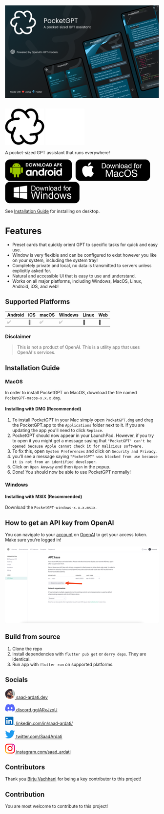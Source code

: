 ![Banner](.github/assets/banner.png)

<br/>
<img alt="Logo" width="128px" src=".github/assets/app_logo_dark.svg#gh-light-mode-only" />
<img alt="Logo" width="128px" src=".github/assets/app_logo_light.svg#gh-dark-mode-only" />
<br/>

A pocket-sized GPT assistant that runs everywhere!

<a href="https://github.com/BirjuVachhani/target_mate/releases/download/0.4.0/TargetMate-android-0.4.0.apk"><img src=".github/assets/android.png" height="70px" /></a>
&nbsp; <a href="https://github.com/BirjuVachhani/target_mate/releases/download/0.4.0/TargetMate-macos-0.4.0.dmg"><img src=".github/assets/macos.png" height="70px" /></a>
&nbsp;
<a href="https://github.com/BirjuVachhani/target_mate/releases/download/0.4.0/TargetMate-windows-0.4.0.msix"><img src=".github/assets/windows.png" height="70px" /></a>

See [Installation Guide](#installation-guide) for installing on desktop.

# Features

- Preset cards that quickly orient GPT to specific tasks for quick and easy use.
- Window is very flexible and can be configured to exist however you like on your system, including the system tray!
- Completely private and local, no data is transmitted to servers unless explicitly asked for.
- Natural and accessible UI that is easy to use and understand.
- Works on all major platforms, including Windows, MacOS, Linux, Android, iOS, and web!

## Supported Platforms

| Android | iOS | macOS | Windows | Linux | Web |
|---------|-----|-------|---------|-------|-----|
| ✅       | 🚧  | ✅     | ✅       | 🚧    | 🚧  |

### Disclaimer

> This is not a product of OpenAI. This is a utility app that uses OpenAI's services.

## Installation Guide

### MacOS

In order to install PocketGPT on MacOS, download the file named `PocketGPT-macos-x.x.x.dmg`.

#### Installing with DMG (Recommended)

1. To install PocketGPT in your Mac simply open `PocketGPT.dmg` and drag the PocketGPT.app to the `Applications` folder
   next to it. If you are updating the app you'll need to click `Replace`.
2. PocketGPT should now appear in your LaunchPad. However, if you try to open it you might get a message saying
   that `"PocketGPT" can't be opened because Apple cannot check it for malicious software.`
3. To fix this, open `System Preferences` and click on `Security and Privacy`.
4. you'll see a message saying `"PocketGPT" was blocked from use because it is not from an identified developer`.
5. Click on `Open Anyway` and then `Open` in the popup.
6. Done! You should now be able to use PocketGPT normally!

### Windows

#### Installing with MSIX (Recommended)

Download the `PocketGPT-windows-x.x.x.msix`.

## How to get an API key from OpenAI

You can navigate to your [account](https://platform.openai.com/account/api-keys) on [OpenAI][openai] to get your access
token. Make sure you're logged in!

![api_key](.github/assets/api_key.png)

## Build from source

1. Clone the repo
2. Install dependencies with `flutter pub get` or `derry deps`. They are identical.
3. Run app with `flutter run` on supported platforms.

## Socials

<a href="https://saad-ardati.dev" ><img alt="Website" width="32px" src=".github/assets/profile.png" />  [saad-ardati.dev](https://saad-ardati.dev) </a>

<a href="https://discord.gg/ARxJzxU" ><img alt="Discord" width="32px" src=".github/assets/discord_256x.png" />  [discord.gg/ARxJzxU](https://discord.gg/ARxJzxU) </a>

<a href="https://www.linkedin.com/in/saad-ardati/" ><img alt="LinkedIn" width="32px" src=".github/assets/linked_in_256x.png" />  [linkedin.com/in/saad-ardati/](https://www.linkedin.com/in/saad-ardati/) </a> 

<a href="https://twitter.com/SaadArdati" ><img alt="Twitter" width="32px" src=".github/assets/twitter_256x.png" />  [twitter.com/SaadArdati](https://twitter.com/SaadArdati) </a>

<a href="https://instagram.com/saad_ardati" ><img alt="Instagram" width="32px" src=".github/assets/instagram_256x.png" />  [instagram.com/saad_ardati](https://instagram.com/saad_ardati) </a>

## Contributors

Thank you [Birju Vachhani](birju.dev) for being a key contributor to this project!

## Contribution

You are most welcome to contribute to this project!

[openai]: https://platform.openai.com/